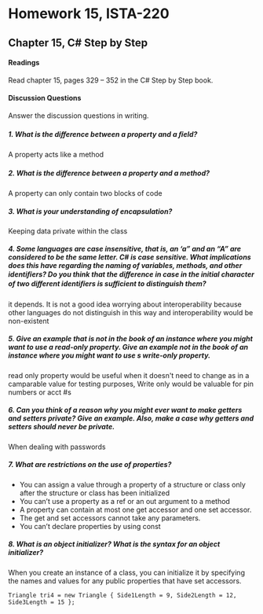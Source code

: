 # Homework 15, ISTA-220
## Chapter 15, C# Step by Step


#### Readings
Read chapter 15, pages 329 – 352 in the C# Step by Step book.
#### Discussion Questions
Answer the discussion questions in writing.
##### 1. What is the diﬀerence between a property and a ﬁeld?
A property acts like a method
##### 2. What is the diﬀerence between a property and a method?
A property can only contain two blocks of code
##### 3. What is your understanding of encapsulation?
Keeping data private within the class
##### 4. Some languages are case insensitive, that is, an ‘a” and an “A” are considered to be the same letter. C# is case sensitive. What implications does this have regarding the naming of variables, methods, and other identiﬁers? Do you think that the diﬀerence in case in the initial character of two diﬀerent identiﬁers is suﬃcient to distinguish them?
it depends. It is not a good idea worrying about interoperability because other languages do not distinguish in this way and interoperability would be non-existent
##### 5. Give an example that is not in the book of an instance where you might want to use a read-only property. Give an example not in the book of an instance where you might want to use s write-only property.
read only property would be useful when it doesn't need to change as in a camparable value for testing purposes, Write only would be valuable for pin numbers or acct #s
##### 6. Can you think of a reason why you might ever want to make getters and setters private? Give an example. Also, make a case why getters and setters should never be private.
When dealing with passwords
##### 7. What are restrictions on the use of properties?
* You can assign a value through a property of a structure or class only after the structure or class has been initialized
* You can’t use a property as a ref or an out argument to a method
* A property can contain at most one get accessor and one set accessor.
* The get and set accessors cannot take any parameters.
* You can’t declare properties by using const

##### 8. What is an object initializer? What is the syntax for an object initializer?

When you create an instance of a class, you can initialize it by specifying the names and values for any public properties that have set accessors.
```
Triangle tri4 = new Triangle { Side1Length = 9, Side2Length = 12, Side3Length = 15 };
```
